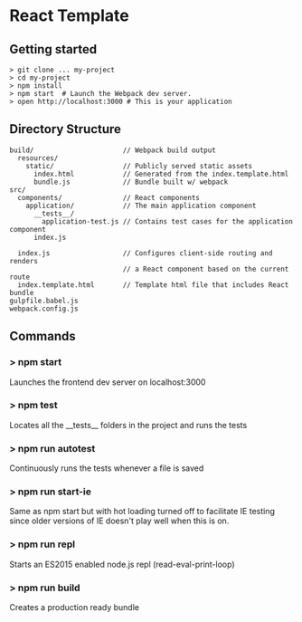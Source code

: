 React Template
========================

## Getting started

```
> git clone ... my-project
> cd my-project
> npm install
> npm start  # Launch the Webpack dev server.
> open http://localhost:3000 # This is your application
```

## Directory Structure

```
build/                      // Webpack build output
  resources/            
    static/                 // Publicly served static assets
      index.html            // Generated from the index.template.html
      bundle.js             // Bundle built w/ webpack
src/
  components/               // React components
    application/            // The main application component
      __tests__/            
        application-test.js // Contains test cases for the application component
      index.js              

  index.js                  // Configures client-side routing and renders
                            // a React component based on the current route
  index.template.html       // Template html file that includes React bundle
gulpfile.babel.js
webpack.config.js
```

## Commands

### > npm start

Launches the frontend dev server on localhost:3000

### > npm test

Locates all the \_\_tests\_\_ folders in the project and runs the tests

### > npm run autotest

Continuously runs the tests whenever a file is saved

### > npm run start-ie

Same as npm start but with hot loading turned off to facilitate IE testing since
older versions of IE doesn't play well when this is on.

### > npm run repl

Starts an ES2015 enabled node.js repl (read-eval-print-loop)

### > npm run build

Creates a production ready bundle
